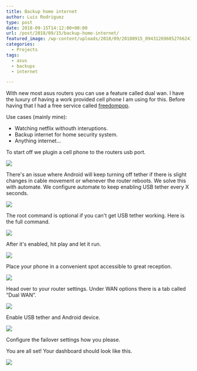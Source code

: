 ```yaml
---
title: Backup home internet
author: Luis Rodriguez
type: post
date: 2018-09-15T14:12:00+00:00
url: /post/2018/09/15/backup-home-internet/
featured_image: /wp-content/uploads/2018/09/20180915_0943126960527662415391769.jpg
categories:
  - Projects
tags:
  - asus
  - backups
  - internet

---
```

With new most asus routers you can use a feature called dual wan. I have the luxury of having a work provided cell phone I am using for this. Before having that I had a free service called [freedompop][1].

Use cases (mainly mine):

  * Watching netflix withouth interuptions.
  * Backup internet for home security system.
  * Anything internet&#8230;

To start off we plugin a cell phone to the routers usb port.

![](/uploads/2018/09/20180915_0932318158192643190909326.jpg)

<!--more-->There's an issue where Android will keep turning off tether if there is slight changes in cable movement or whenever the router reboots. We solve this with automate. We configure automate to keep enabling USB tether every X seconds.

![](/uploads/2018/09/20180915_0945388772121150635334533.png)

The root command is optional if you can't get USB tether working. Here is the full command.

![](/uploads/2018/09/20180915_094523896414538435102704.png)

After it's enabled, hit play and let it run.

![](/uploads/2018/09/20180915_0930581248984325352199968.jpg)

Place your phone in a convenient spot accessible to great reception.

![](/uploads/2018/09/20180915_094244623090915077846698.jpg)

Head over to your router settings. Under WAN options there is a tab called &#8220;Dual WAN&#8221;.

![](/uploads/2018/09/20180915_0943271850039273880023030.jpg)

Enable USB tether and Android device.

![](/uploads/2018/09/20180915_0943417170682303179420009.jpg)

Configure the failover settings how you please.

You are all set! Your dashboard should look like this.

![](/uploads/2018/09/20180915_0943126960527662415391769.jpg)

 [1]: https://www.freedompop.com/phone
